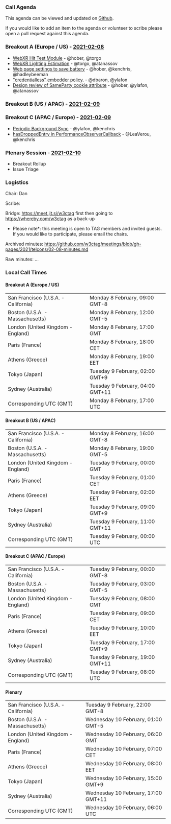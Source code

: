 ### Call Agenda

This agenda can be viewed and updated on [Github](https://github.com/w3ctag/meetings/blob/gh-pages/2021/telcons/02-08-agenda.md).

If you would like to add an item to the agenda or volunteer to scribe please open a pull request against this agenda.

### Breakout A (Europe / US) - [2021-02-08](https://www.timeanddate.com/worldclock/converter.html?iso=20210208T170000&p1=224&p2=43&p3=136&p4=195&p5=26&p6=248&p7=240)

* [WebXR Hit Test Module](https://github.com/w3ctag/design-reviews/issues/463) - @hober, @torgo
* [WebXR Lighting Estimation](https://github.com/w3ctag/design-reviews/issues/574) - @torgo, @atanassov
* [Web page settings to save battery](https://github.com/w3ctag/design-reviews/issues/546) - @hober, @kenchris, @hadleybeeman
* ["credentialless" embedder policy.](https://github.com/w3ctag/design-reviews/issues/582) - @dbaron, @ylafon
* [Design review of SameParty cookie attribute](https://github.com/w3ctag/design-reviews/issues/595) - @hober, @ylafon, @atanassov

### Breakout B (US / APAC) - [2021-02-09](https://www.timeanddate.com/worldclock/converter.html?iso=20210209T000000&p1=224&p2=43&p3=136&p4=195&p5=26&p6=248&p7=240)


### Breakout C (APAC / Europe) - [2021-02-09](https://www.timeanddate.com/worldclock/converter.html?iso=20210209T080000&p1=224&p2=43&p3=136&p4=195&p5=26&p6=248&p7=240)

* [Periodic Background Sync](https://github.com/w3ctag/design-reviews/issues/367) - @ylafon, @kenchris
* [hasDroppedEntry in PerformanceObserverCallback](https://github.com/w3ctag/design-reviews/issues/547) - @LeaVerou, @kenchris

### Plenary Session - [2021-02-10](https://www.timeanddate.com/worldclock/converter.html?iso=20210210T060000&p1=224&p2=43&p3=136&p4=195&p5=26&p6=248&p7=240)

* Breakout Rollup
* Issue Triage

### Logistics

Chair: Dan

Scribe:

Bridge: https://meet.jit.si/w3ctag first then going to https://whereby.com/w3ctag as a back-up

* Please note*: this meeting is open to TAG members and invited guests. If you would like to participate, please email the chairs.

Archived minutes: https://github.com/w3ctag/meetings/blob/gh-pages/2021/telcons/02-08-minutes.md

Raw minutes: ...


### Local Call Times

#### Breakout A (Europe / US)

<table>
<tr><td> San Francisco (U.S.A. - California) <td> Monday 8 February, 09:00 GMT-8</td></tr>
<tr><td> Boston (U.S.A. - Massachusetts) <td> Monday 8 February, 12:00 GMT-5</td></tr>
<tr><td> London (United Kingdom - England) <td> Monday 8 February, 17:00 GMT</td></tr>
<tr><td> Paris (France) <td> Monday 8 February, 18:00 CET</td></tr>
<tr><td> Athens (Greece) <td> Monday 8 February, 19:00 EET</td></tr>
<tr><td> Tokyo (Japan) <td> Tuesday 9 February, 02:00 GMT+9</td></tr>
<tr><td> Sydney (Australia) <td> Tuesday 9 February, 04:00 GMT+11</td></tr>
<tr><td> Corresponding UTC (GMT) <td> Monday 8 February, 17:00 UTC</td></tr>
</table>

#### Breakout B (US / APAC)

<table>
<tr><td> San Francisco (U.S.A. - California) <td> Monday 8 February, 16:00 GMT-8</td></tr>
<tr><td> Boston (U.S.A. - Massachusetts) <td> Monday 8 February, 19:00 GMT-5</td></tr>
<tr><td> London (United Kingdom - England) <td> Tuesday 9 February, 00:00 GMT</td></tr>
<tr><td> Paris (France) <td> Tuesday 9 February, 01:00 CET</td></tr>
<tr><td> Athens (Greece) <td> Tuesday 9 February, 02:00 EET</td></tr>
<tr><td> Tokyo (Japan) <td> Tuesday 9 February, 09:00 GMT+9</td></tr>
<tr><td> Sydney (Australia) <td> Tuesday 9 February, 11:00 GMT+11</td></tr>
<tr><td> Corresponding UTC (GMT) <td> Tuesday 9 February, 00:00 UTC</td></tr>
</table>

#### Breakout C (APAC / Europe)

<table>
<tr><td> San Francisco (U.S.A. - California) <td> Tuesday 9 February, 00:00 GMT-8</td></tr>
<tr><td> Boston (U.S.A. - Massachusetts) <td> Tuesday 9 February, 03:00 GMT-5</td></tr>
<tr><td> London (United Kingdom - England) <td> Tuesday 9 February, 08:00 GMT</td></tr>
<tr><td> Paris (France) <td> Tuesday 9 February, 09:00 CET</td></tr>
<tr><td> Athens (Greece) <td> Tuesday 9 February, 10:00 EET</td></tr>
<tr><td> Tokyo (Japan) <td> Tuesday 9 February, 17:00 GMT+9</td></tr>
<tr><td> Sydney (Australia) <td> Tuesday 9 February, 19:00 GMT+11</td></tr>
<tr><td> Corresponding UTC (GMT) <td> Tuesday 9 February, 08:00 UTC</td></tr>
</table>

#### Plenary

<table>
<tr><td> San Francisco (U.S.A. - California) <td> Tuesday 9 February, 22:00 GMT-8</td></tr>
<tr><td> Boston (U.S.A. - Massachusetts) <td> Wednesday 10 February, 01:00 GMT-5</td></tr>
<tr><td> London (United Kingdom - England) <td> Wednesday 10 February, 06:00 GMT</td></tr>
<tr><td> Paris (France) <td> Wednesday 10 February, 07:00 CET</td></tr>
<tr><td> Athens (Greece) <td> Wednesday 10 February, 08:00 EET</td></tr>
<tr><td> Tokyo (Japan) <td> Wednesday 10 February, 15:00 GMT+9</td></tr>
<tr><td> Sydney (Australia) <td> Wednesday 10 February, 17:00 GMT+11</td></tr>
<tr><td> Corresponding UTC (GMT) <td> Wednesday 10 February, 06:00 UTC</td></tr>
</table>
